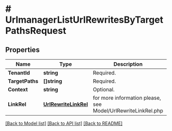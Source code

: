 # # UrlmanagerListUrlRewritesByTargetPathsRequest


## Properties 


Name | Type | Description | Notes
------------ | ------------- | ------------- | -------------
**TenantId**| **string** | Required.  | [optional]
**TargetPaths**| **[]string** | Required.  | [optional]
**Context**| **string** | Optional.  | [optional]
**LinkRel**| [**UrlRewriteLinkRel**](UrlRewriteLinkRel.md) |  for more information please, see Model/UrlRewriteLinkRel.php  | [optional] [default to URLREWRITELINKREL_UNKNOWN]


[[Back to Model list]](../../README.md#models) [[Back to API list]](../../README.md#endpoints) [[Back to README]](../../README.md)


